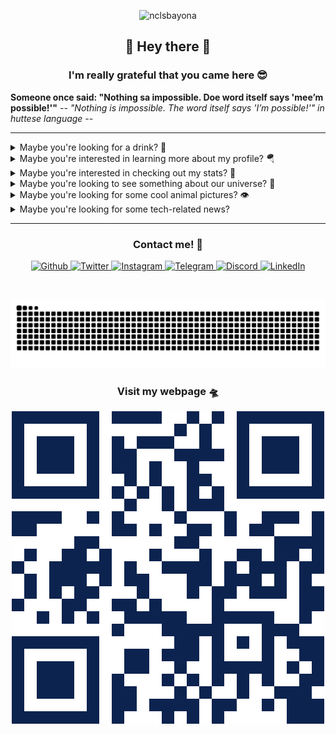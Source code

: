 <p align="center">

  <img src="https://socialify.git.ci/nclsbayona/nclsbayona/image?description=1&descriptionEditable=Come%20check%20my%20profile!&font=Bitter&pattern=Signal&theme=Dark" alt="nclsbayona" width="640" height="320" />

</p>

<h2 align="center">👋 Hey there 👋</h2>

<h3 align="center">I'm really grateful that you came here 😎</h3>

<!--p  align="center">
<img src="logo.png" alt="Logo" width="480">
</p-->



<p align="center">

  <strong align="center">Someone once said: &quot;Nothing sa impossible. Doe word itself says 'mee’m possible!'&quot;</strong>
  <i>-- &quot;Nothing is impossible. The word itself says 'I’m possible!'&quot; in huttese language --</i>

</p>

----

<details>
<summary>Maybe you're looking for a drink? 🍹</summary>
<br />
<h4 align="center">Orange Scented Hot Chocolate</h4>
<p align="center">

<img src="https://www.thecocktaildb.com/images/media/drink/hdzwrh1487603131.jpg" alt="Drink image" />

</p>
 
<h5 align="center">Non alcoholic - Cocoa</h5>

<h5 align="center">Neccesary ingredients</h5>
<table align="center">
<tr>
<td>
<table frame="box" rules="cols">
    <thead>
        <tr>
            <th style="padding-left: 1em; padding-right: 1em; text-align: center">Ingredient</th>
            <th style="padding-left: 1em; padding-right: 1em; text-align: center">Measure</th>
        </tr>
    </thead>
    <tbody>
        <tr>
            <td style="padding-left: 1em; padding-right: 1em; text-align: center; vertical-align: top">Milk</td>
            <td style="padding-left: 1em; padding-right: 1em; text-align: center; vertical-align: top">2 cups </td>
        </tr>
        <tr>
            <td style="padding-left: 1em; padding-right: 1em; text-align: center; vertical-align: top">Chocolate</td>
            <td style="padding-left: 1em; padding-right: 1em; text-align: center; vertical-align: top">4 oz chopped bittersweet or semi-sweet </td>
        </tr>
        <tr>
            <td style="padding-left: 1em; padding-right: 1em; text-align: center; vertical-align: top">Orange peel</td>
            <td style="padding-left: 1em; padding-right: 1em; text-align: center; vertical-align: top">3 2-inch strips </td>
        </tr>
        <tr>
            <td style="padding-left: 1em; padding-right: 1em; text-align: center; vertical-align: top">Espresso</td>
            <td style="padding-left: 1em; padding-right: 1em; text-align: center; vertical-align: top">1/2 tsp instant </td>
        </tr>
        <tr>
            <td style="padding-left: 1em; padding-right: 1em; text-align: center; vertical-align: top">Nutmeg</td>
            <td style="padding-left: 1em; padding-right: 1em; text-align: center; vertical-align: top">1/8 tsp ground </td>
        </tr>
    </tbody>
</table>
</td>
</tr>
</table>



<p align="center">
Combine all ingredients in heavy medium saucepan. Stir over low heat until chocolate melts. Increase heat and bring just to a boil, stirring often. Remove from heat and whisk untily frothy. Return to heat and bring to boil again. Remove from heat, whisk until frothy. Repeat heating and whisking once again. Discard orange peel. (Can be prepared 2 hours ahead. Let stand at room temperature. Before serving, bring just to boil, remove from heat and whisk until frothy.) Pour hot chocolate into coffee mugs. Makes 2 servings.
</p>

----

</details>

<details>
<summary>Maybe you're interested in learning more about my profile? 🪂</summary>
<br />
<h5 align="center">👀 Visitor count</h5>
<p align="center">

<img src="https://profile-counter.glitch.me/nclsbayona/count.svg"/>

</p>
<p align="center">

<img src="https://img.shields.io/github/followers/nclsbayona?color=003153&logo=github&style=for-the-badge"/>
<img src="https://img.shields.io/github/last-commit/nclsbayona/nclsbayona?color=003153&logo=github&style=for-the-badge&label=Latest%20Profile%20Commit">

</p>
<p align="center">

<img src="https://github-profile-trophy.vercel.app/?username=nclsbayona&theme=dracula&no-frame=false&margin-w=5&margin-h=5&no-bg=true&column=4">

</p>

----

</details>
<details>
<summary>Maybe you're interested in checking out my stats? 🐣</summary>
<br />
<h4 align="center">General GitHub Stats 🌀</h4>

<p align="center">

<!--h5>😃 General Overview</h5-->
<img src="https://github-readme-stats.vercel.app/api?username=nclsbayona&show_icons=true&count_private=true&include_all_commits=true&locale=en&theme=tokyonight" width="260">

<!--h5>Life-Time Stats Overview 😃</h5-->
<img src="https://github-readme-streak-stats.herokuapp.com/?user=nclsbayona&theme=algolia" width="260">

</p>

<br />

<h4 align="center">🤖 Programming Languages Stats</h4>

<p align="center">

<!--h5>Most Used Languages Stats 💾</h5-->
<img src="https://github-readme-stats.vercel.app/api/top-langs/?username=nclsbayona&show_icons=true&locale=en&langs_count=5&theme=tokyonight">

</p>

<br />

<h4 align="center">⌚General Weekly-Stats</h4>
<table align="center">
<tr>
<td>
<table frame="box" rules="cols">
    <thead>
        <tr>
            <th style="padding-left: 1em; padding-right: 1em; text-align: center">Language name</th>
            <th style="padding-left: 1em; padding-right: 1em; text-align: center">Time spent</th>
        </tr>
    </thead>
    <tbody>
        <tr>
            <td style="padding-left: 1em; padding-right: 1em; text-align: center; vertical-align: top">Java</td>
            <td style="padding-left: 1em; padding-right: 1em; text-align: center; vertical-align: top">0 hours and 0 minutes</td>
        </tr>
    </tbody>
</table>
</td>
<td>
<table frame="box" rules="cols">
    <thead>
        <tr>
            <th style="padding-left: 1em; padding-right: 1em; text-align: center">OS name</th>
            <th style="padding-left: 1em; padding-right: 1em; text-align: center">Time spent</th>
        </tr>
    </thead>
    <tbody>
        <tr>
            <td style="padding-left: 1em; padding-right: 1em; text-align: center; vertical-align: top">Windows</td>
            <td style="padding-left: 1em; padding-right: 1em; text-align: center; vertical-align: top">0 hours and 0 minutes</td>
        </tr>
    </tbody>
</table>
</td>
</tr>
</table>

----
</details>

<details>
<summary>Maybe you're looking to see something about our universe? 🔭</summary>

<br />
<h4 align="center">Hydrogen Clouds of M33 - ©️ Reinhold Wittich @ 2023-10-13</h4>
<p align="center">

<img src="https://apod.nasa.gov/apod/image/2310/M33_Triangulum1024.jpg" alt="Hydrogen Clouds of M33 image" />

</p>
 
<h5 align="center">Gorgeous spiral galaxy Messier 33 seems to have more than its fair share of glowing hydrogen gas. A prominent member of the local group of galaxies, M33 is also known as the Triangulum Galaxy and lies a mere 3 million light-years away.  The galaxy's central 30,000 light-years or so are shown in this sharp galaxy portrait. The portrait features M33's reddish ionized hydrogen clouds or HII regions. Sprawling along loose spiral arms that wind toward the core, M33's giant HII regions are some of the largest known stellar nurseries, sites of the formation of short-lived but very massive stars. Intense ultraviolet radiation from the luminous, massive stars ionizes the surrounding hydrogen gas and ultimately produces the characteristic red glow. In this image, broadband data were combined with narrowband data recorded through a hydrogen-alpha filter. That filter transmits the light of the strongest visible hydrogen emission line.</h5>

----

</details>

<details>
<summary>Maybe you're looking for some cool animal pictures? 👁️</summary>

<br />
<table align="center">
<tr>
<td>
<img src="https://cdn.animality.xyz/dog/9.png" width="180"/>
</td>
<td>
<img src="https://cdn.animality.xyz/duck/18.png" width="180"/>
</td>
<td>
<img src="https://cdn.animality.xyz/fox/14.png" width="180"/>
</td>
</tr>
<tr>
<td>
<img src="https://cdn.animality.xyz/cat/33.png" width="180"/>
</td>
<td>
<img src="https://cdn.animality.xyz/bird/11.png" width="180"/>
</td>
<td>
<img src="https://cdn.animality.xyz/panda/22.png" width="180"/>
</td>
</tr>
<tr>
<td>
<img src="https://cdn.animality.xyz/redpanda/11.png" width="180"/>
</td>
<td>
<img src="https://cdn.animality.xyz/koala/3.png" width="180"/>
</td>
<td>
<img src="https://cdn.animality.xyz/whale/20.png" width="180"/>
</td>
</tr>
<tr>
<td>
<img src="https://cdn.animality.xyz/dolphin/23.png" width="180"/>
</td>
<td>
<img src="https://cdn.animality.xyz/kangaroo/1.png" width="180"/>
</td>
<td>
<img src="https://cdn.animality.xyz/rabbit/6.png" width="180"/>
</td>
</tr>
<tr>
<td>
<img src="https://cdn.animality.xyz/lion/8.png" width="180"/>
</td>
<td>
<img src="https://cdn.animality.xyz/bear/0.png" width="180"/>
</td>
<td>
<img src="https://cdn.animality.xyz/frog/7.png" width="180"/>
</td>
</tr>
<tr>
<td>
<img src="https://cdn.animality.xyz/penguin/11.png" width="180"/>
</td>
<td>
<img src="https://cdn.animality.xyz/axolotl/23.png" width="180"/>
</td>
<td>
<img src="https://cdn.animality.xyz/capybara/3.png" width="180"/>
</td>
</tr>
<tr>
<td>
<img src="https://cdn.animality.xyz/hedgehog/2.png" width="180"/>
</td>
<td>
<img src="https://cdn.animality.xyz/turtle/8.png" width="180"/>
</td>
<td>
<img src="https://cdn.animality.xyz/narwhal/15.png" width="180"/>
</td>
</tr>
<tr>
<td>
<img src="https://cdn.animality.xyz/squirrel/1.png" width="180"/>
</td>
<td>
<img src="https://cdn.animality.xyz/fish/7.png" width="180"/>
</td>
<td>
<img src="https://cdn.animality.xyz/horse/14.png" width="180"/>
</td>
</tr>
</table>

----

</details>


<details>
<summary>Maybe you're looking for some tech-related news? </summary>

<br />

<details>
<summary>Oppo Find N3 Flip to launch in India today: Live streaming, specs and other details - Times of India by TIMESOFINDIA.COM</summary>
<p align="center">
<img src="https://static.toiimg.com/thumb/msid-104358317,width-1070,height-580,imgsize-124594,resizemode-75,overlay-toi_sw,pt-32,y_pad-40/photo.jpg" alt="Oppo Find N3 Flip to launch in India today: Live streaming, specs and other details - Times of India" />

<a href="https://timesofindia.indiatimes.com/gadgets-news/oppo-find-n3-flip-to-launch-in-india-today-live-streaming-specs-and-other-details/articleshow/104358328.cms" > Oppo is set to launch its new foldable smartphone, the Oppo Find N3 Flip, in India. The launch event will be held today in Mumbai and will be live str </a> 
</p>
<br />

</details>

<details>
<summary>Adobe previews ‘experimental’ AI tools including Project Stardust as race in Generative AI heats up - The Indian Express by Anuj Bhatia</summary>
<p align="center">
<img src="https://images.indianexpress.com/2023/10/adobe-max.jpg" alt="Adobe previews ‘experimental’ AI tools including Project Stardust as race in Generative AI heats up - The Indian Express" />

<a href="https://indianexpress.com/article/technology/artificial-intelligence/adobe-previews-experimental-ai-tools-at-max-conference-8979206/" > At this year's MAX conference, Adobe shared sneak peek previews of experimental image processing tools that may or may not make their way into the company's mainline apps. </a> 
</p>
<br />

</details>

<details>
<summary>Opening bell: Sensex gains 60 points to begin at 66,530; Nifty at 19,825 - Hindustan Times by PTI</summary>
<p align="center">
<img src="https://www.hindustantimes.com/ht-img/img/2023/10/12/1600x900/98e9fe3c-ca0d-11eb-b56a-56936a367424_1627640455123_1697081527871.jpg" alt="Opening bell: Sensex gains 60 points to begin at 66,530; Nifty at 19,825 - Hindustan Times" />

<a href="https://www.hindustantimes.com/business/opening-bell-sensex-gains-60-points-to-begin-at-66-530-nifty-at-19825-101697081289917.html" > Opening bell: Sensex gains 60 points to begin at 66,530; Nifty at 19,825. </a> 
</p>
<br />

</details>

<details>
<summary>Analysts predict smartphones with self-repairing display on the horizon - The Indian Express by Tech Desk</summary>
<p align="center">
<img src="https://images.indianexpress.com/2023/10/lg-g-flex.jpg" alt="Analysts predict smartphones with self-repairing display on the horizon - The Indian Express" />

<a href="https://indianexpress.com/article/technology/tech-news-technology/smartphones-with-self-repairing-display-by-2028-8979196/" > Self-healing technology in smartphones isn't a new concept. Back in 2013, LG announced its G Flex, a curved smartphone (entire body) featuring a back panel that could self-repair when damaged. </a> 
</p>
<br />

</details>

<details>
<summary>Pokémon Scarlet & Violet Version 2.0.2 Is Now Live, Here Are The Full Patch Notes - Nintendo Life by Liam Doolan</summary>
<p align="center">
<img src="https://images.nintendolife.com/8192c79121bcd/1280x720.jpg" alt="Pokémon Scarlet & Violet Version 2.0.2 Is Now Live, Here Are The Full Patch Notes - Nintendo Life" />

<a href="https://www.nintendolife.com/news/2023/10/pokemon-scarlet-and-violet-version-2-0-2-is-now-live-here-are-the-full-patch-notes" > Update your copy today </a> 
</p>
<br />

</details>



</details>


----

<h3 align="center">Contact me! 📇</h3>

<p align="center">
<a href="https://github.com/nclsbayona" target="_blank">
 <img alt="Github" src="https://img.shields.io/badge/GitHub-%2312180E.svg?&style=for-the-badge&logo=Github&logoColor=white">
</a>
<a href="https://twitter.com/nclsbayona" target="_blank">
 <img alt="Twitter" src="https://img.shields.io/badge/twitter-%231DA1F2.svg?&style=for-the-badge&logo=twitter&logoColor=white">
</a>
<a href="https://instagram.com/nclsbayona" target="_blank">
 <img alt="Instagram" src="https://img.shields.io/badge/-INSTAGRAM-critical?&style=for-the-badge&logo=instagram&logoColor=white">
</a>
<a href="https://t.me/nclsbayona" target="_blank">
 <img alt="Telegram" src="https://img.shields.io/badge/-TELEGRAM-blue?&style=for-the-badge&logo=telegram&logoColor=white">
</a>
<a href="https://www.discord.com/channels/@nclsbayona#6681" target="_blank">
 <img alt="Discord" src="https://img.shields.io/badge/-DISCORD-darkblue?&style=for-the-badge&logo=discord&logoColor=white">
</a>
<a href="https://www.linkedin.com/in/nclsbayona" target="_blank">
 <img alt="LinkedIn" src="https://img.shields.io/badge/-LINKEDIN-lightblue?&style=for-the-badge&logo=linkedin&logoColor=white">
</a>

</p>

<br />


<p align="center">

<img src="https://raw.githubusercontent.com/nclsbayona/Daily.dev-devcard-books/output/github-contribution-grid-snake-sissa.svg">

</p>

<h3 align="center">Visit my webpage 🛸</h3>

<p align="center">

<a href="https://nclsbayona.github.io" target="_blank">
 <img src="QR.png">
</a>

</p>
